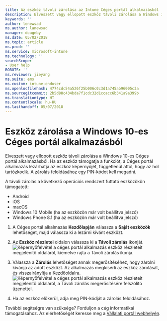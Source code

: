 ```yaml
---
title: Az eszköz távoli zárolása az Intune Céges portál alkalmazásból
description: Elveszett vagy ellopott eszköz távoli zárolása a Windows 10-es Intune Céges portál alkalmazásból
keywords: ''
author: lenewsad
ms.author: lanewsad
manager: dougeby
ms.date: 05/02/2018
ms.topic: article
ms.prod: ''
ms.service: microsoft-intune
ms.technology: ''
searchScope:
- User help
ROBOTS: ''
ms.reviewer: jieyang
ms.suite: ems
ms.custom: intune-enduser
ms.openlocfilehash: 4774cdc54a526f25b006c0c3d1a745ab96005c3a
ms.sourcegitcommit: 2b5d88c434bda7f1cdc32d1ccacc6b341a9a399b
ms.translationtype: HT
ms.contentlocale: hu-HU
ms.lasthandoff: 05/07/2018
---
```

# <a name="lock-your-device-from-company-portal-app-for-windows-10"></a>Eszköz zárolása a Windows 10-es Céges portál alkalmazásból

Elveszett vagy ellopott eszköz távoli zárolása a Windows 10-es Céges portál alkalmazásból. Ha az eszköz támogatja a funkciót, a Céges portál alkalmazás lezárhatja az eszköz képernyőjét, függetlenül attól, hogy az hol tartózkodik. A zárolás feloldásához egy PIN-kódot kell megadni.

A távoli zárolás a következő operációs rendszert futtató eszközökön támogatott:

* Android
* iOS
* macOS
* Windows 10 Mobile (ha az eszközön már volt beállítva jelszó)
* Windows Phone 8.1 (ha az eszközön már volt beállítva jelszó)

1. A Céges portál alkalmazás **Kezdőlapján** válassza a **Saját eszközök** lehetőséget, majd válassza ki a lezárni kívánt eszközt.

2. Az **Eszköz részletei** oldalon válassza ki a **Távoli zárolás** ikonját.  
   ![Képernyőfelvétel a céges portál alkalmazás eszköz részleteit megjelenítő oldaláról, kiemelve rajta a Távoli zárolás ikonja.](./media/1804_remote_lock_Windows_CPapp_05.png)   
3. Válassza a **Zárolás** lehetőséget annak megerősítéséhez, hogy zárolni kívánja az adott eszközt. Az alkalmazás megkísérli az eszköz zárolását, és visszairányítja a Kezdőoldalra. 
   ![Képernyőfelvétel a céges portál alkalmazás eszköz részleteit megjelenítő oldaláról, a Távoli zárolás megerősítésére felszólító üzenettel.](./media/1804_remote_lock_Windows_CPapp_06.png)  
4. Ha az eszköz előkerül, adja meg PIN-kódját a zárolás feloldásához.  

További segítségre van szüksége? Forduljon a cég informatikai támogatásához. Az elérhetőségét keresse meg a [Vállalati portál webhelyén](https://portal.manage.microsoft.com#HelpDeskDialog).
